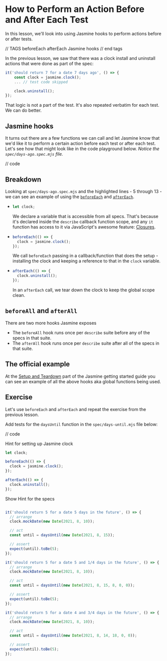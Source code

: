 # How to Perform an Action Before and After Each Test

In this lesson, we'll look into using Jasmine hooks to perform actions before or after tests.

// TAGS
beforeEach
afterEach
Jasmine hooks
// end tags

In the previous lesson, we saw that there was a clock install and uninstall actions that were done as part of the spec:

```js
it('should return 7 for a date 7 days ago', () => {
    const clock = jasmine.clock();
    ... // test code skipped

    clock.uninstall();
});
```

That logic is not a part of the test. It's also repeated verbatim for each test. We can do better.

## Jasmine hooks

It turns out there are a few functions we can call and let Jasmine know that we'd like it to perform a certain action before each test or after each test. Let's see how that might look like in the code playground below. _Notice the `spec/days-ago.spec.mjs` file._

// code

## Breakdown

Looking at `spec/days-ago.spec.mjs` and the highlighted lines - 5 through 13 - we can see an example of using the [`beforeEach`](https://jasmine.github.io/api/edge/global.html#beforeEach) and [`afterEach`](https://jasmine.github.io/api/edge/global.html#afterEach).

- ```js
  let clock;
  ```

  We declare a variable that is accessible from all specs. That's because it's declared inside the `describe` callback function scope, and any `it` function has access to it via JavaScript's awesome feature: [Closures](https://developer.mozilla.org/en-US/docs/Web/JavaScript/Closures).

- ```js
  beforeEach(() => {
    clock = jasmine.clock();
  });
  ```

  We call `beforeEach` passing in a callback/function that does the setup - installing the clock and keeping a reference to that in the `clock` variable.

- ```js
  afterEach(() => {
    clock.uninstall();
  });
  ```

  In an `afterEach` call, we tear down the clock to keep the global scope clean.

## `beforeAll` and `afterAll`

There are two more hooks Jasmine exposes

- The `beforeAll` hook runs once per `describe` suite before any of the specs in that suite.
- The `afterAll` hook runs once per `describe` suite after all of the specs in that suite.

## The official example

At the [Setup and Teardown](https://jasmine.github.io/tutorials/your_first_suite#section-Setup_and_Teardown) part of the Jasmine getting started guide you can see an example of all the above hooks aka global functions being used.

## Exercise

Let's use `beforeEach` and `afterEach` and repeat the exercise from the previous lesson.

Add tests for the `daysUntil` function in the `spec/days-until.mjs` file below:

// code

Hint for setting up Jasmine clock

```js
let clock;

beforeEach(() => {
  clock = jasmine.clock();
});

afterEach(() => {
  clock.uninstall();
});
```

Show Hint for the specs

```js

it('should return 5 for a date 5 days in the future', () => {
  // arrange
  clock.mockDate(new Date(2021, 8, 10));

  // act
  const until = daysUntil(new Date(2021, 8, 15));

  // assert
  expect(until).toBe(5);
});

it('should return 5 for a date 5 and 1/4 days in the future', () => {
  // arrange
  clock.mockDate(new Date(2021, 8, 10));

  // act
  const until = daysUntil(new Date(2021, 8, 15, 8, 0, 0));

  // assert
  expect(until).toBe(5);
});

it('should return 5 for a date 4 and 3/4 days in the future', () => {
  // arrange
  clock.mockDate(new Date(2021, 8, 10));

  // act
  const until = daysUntil(new Date(2021, 8, 14, 18, 0, 0));

  // assert
  expect(until).toBe(5);
});
```

